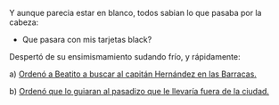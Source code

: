 Y aunque parecia estar en blanco, todos sabian lo que pasaba por la cabeza:

- Que pasara con mis tarjetas black?

Despertó de su ensimismamiento sudando frío, y rápidamente:

a) [Ordenó a Beatito a buscar al capitán Hernández en las Barracas.](barracas/capitan.md)

b) [Ordenó que lo guiaran al pasadizo que le llevaría fuera de la ciudad.](pasadizo/pasadizo.md)
